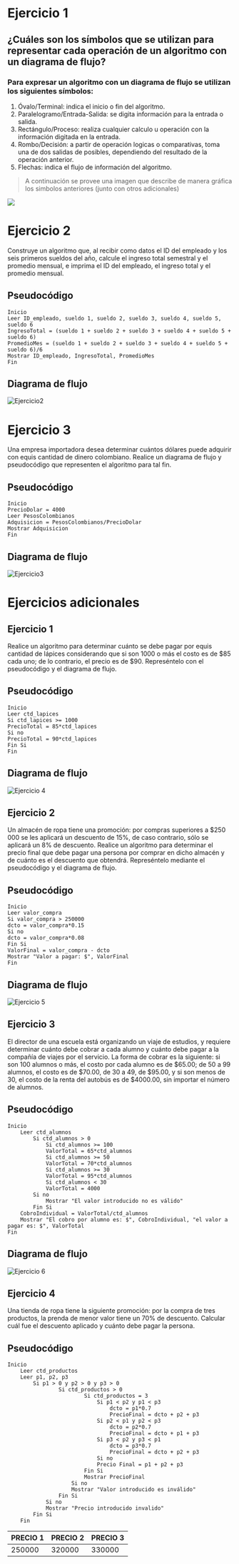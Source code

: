 # Ejercicio 1
## ¿Cuáles son los símbolos que se utilizan para representar cada operación de un algoritmo con un diagrama de flujo?

### Para expresar un algoritmo con un diagrama de flujo se utilizan los siguientes símbolos:

1. Óvalo/Terminal: indica el inicio o fin del algoritmo.
2. Paralelogramo/Entrada-Salida: se digita información para la entrada o salida.
3. Rectángulo/Proceso: realiza cualquier calculo u operación con la información digitada en la entrada.
4. Rombo/Decisión: a partir de operación logicas o comparativas, toma una de dos salidas de posibles, dependiendo del resultado de la operación anterior.
5. Flechas: indica el flujo de información del algoritmo.

> A continuación se provee una imagen que describe de manera gráfica los simbolos anteriores (junto con otros adicionales)

![](https://formacion.intef.es/aulaenabierto/pluginfile.php/4864/mod_book/chapter/5348/Simbolos.jpg)

# Ejercicio 2
Construye un algoritmo que, al recibir como datos el ID del empleado y los seis primeros sueldos del año, calcule el ingreso total semestral y el promedio mensual, e imprima el ID del empleado, el ingreso total y el promedio mensual.
## Pseudocódigo
```
Inicio
Leer ID_empleado, sueldo 1, sueldo 2, sueldo 3, sueldo 4, sueldo 5, sueldo 6
IngresoTotal = (sueldo 1 + sueldo 2 + sueldo 3 + sueldo 4 + sueldo 5 + sueldo 6)
PromedioMes = (sueldo 1 + sueldo 2 + sueldo 3 + sueldo 4 + sueldo 5 + sueldo 6)/6
Mostrar ID_empleado, IngresoTotal, PromedioMes
Fin
```

## Diagrama de flujo
![Ejercicio2](/Actividad2/images/pseudocode_ejercicio2JAS.jpg)

# Ejercicio 3
Una empresa importadora desea determinar cuántos dólares puede adquirir con equis cantidad de dinero colombiano. Realice un diagrama de flujo y pseudocódigo que representen el algoritmo para tal fin.

## Pseudocódigo 
```
Inicio
PrecioDolar = 4000
Leer PesosColombianos
Adquisicion = PesosColombianos/PrecioDolar
Mostrar Adquisicion
Fin
```

## Diagrama de flujo
![Ejercicio3](images/diagrama_ejercicio3JAS.jpg)

# Ejercicios adicionales

## Ejercicio 1
Realice un algoritmo para determinar cuánto se debe pagar por equis cantidad de lápices considerando que si son 1000 o más el costo es de $85 cada uno; de lo contrario, el precio es de $90. Represéntelo con el pseudocódigo y el diagrama de flujo.

## Pseudocódigo
```
Inicio
Leer ctd_lapices
Si ctd_lapices >= 1000
PrecioTotal = 85*ctd_lapices
Si no
PrecioTotal = 90*ctd_lapices
Fin Si
Fin
```

## Diagrama de flujo 
![Ejercicio 4](images/diagrama_ejercicio4JAS.jpg)

## Ejercicio 2
Un almacén de ropa tiene una promoción: por compras superiores a $250 000 se les aplicará un descuento de 15%, de caso contrario, sólo se aplicará un 8% de descuento. Realice un algoritmo para determinar el precio final que debe pagar una persona por comprar en dicho almacén y de cuánto es el descuento que obtendrá. Represéntelo mediante el pseudocódigo y el diagrama de flujo.

## Pseudocódigo
```
Inicio
Leer valor_compra
Si valor_compra > 250000
dcto = valor_compra*0.15
Si no
dcto = valor_compra*0.08
Fin Si
ValorFinal = valor_compra - dcto
Mostrar "Valor a pagar: $", ValorFinal
Fin
```

## Diagrama de flujo
![Ejercicio 5](images/diagrama5_corregidoJAS.jpg)

## Ejercicio 3 
El director de una escuela está organizando un viaje de estudios, y requiere determinar cuánto debe cobrar a cada alumno y cuánto debe pagar a la compañía de viajes por el servicio. La forma de cobrar es la siguiente: si son 100 alumnos o más, el costo por cada alumno es de $65.00; de 50 a 99 alumnos, el costo es de $70.00, de 30 a 49, de $95.00, y si son menos de 30, el costo de la renta del autobús es de $4000.00, sin importar el número de alumnos.

## Pseudocódigo
```
Inicio
    Leer ctd_alumnos
        Si ctd_alumnos > 0
            Si ctd_alumnos >= 100
            ValorTotal = 65*ctd_alumnos 
            Si ctd_alumnos >= 50 
            ValorTotal = 70*ctd_alumnos
            Si ctd_alumnos >= 30
            ValorTotal = 95*ctd_alumnos
            Si ctd_alumnos < 30
            ValorTotal = 4000
        Si no
            Mostrar "El valor introducido no es válido"
        Fin Si
    CobroIndividual = ValorTotal/ctd_alumnos
    Mostrar "El cobro por alumno es: $", CobroIndividual, "el valor a pagar es: $", ValorTotal
Fin
```

## Diagrama de flujo
![Ejercicio 6](images/diagrama_ejercicio6JAS.jpg)

## Ejercicio 4
Una tienda de ropa tiene la siguiente promoción: por la compra de tres productos, la prenda de menor valor tiene un 70% de descuento. Calcular cuál fue el descuento aplicado y cuánto debe pagar la persona.

## Pseudocódigo
```
Inicio
    Leer ctd_productos
    Leer p1, p2, p3
        Si p1 > 0 y p2 > 0 y p3 > 0
                Si ctd_productos > 0  
                        Si ctd_productos = 3
                            Si p1 < p2 y p1 < p3
                                dcto = p1*0.7
                                PrecioFinal = dcto + p2 + p3
                            Si p2 < p1 y p2 < p3
                                dcto = p2*0.7
                                PrecioFinal = dcto + p1 + p3
                            Si p3 < p2 y p3 < p1
                                dcto = p3*0.7
                                PrecioFinal = dcto + p2 + p3
                            Si no
                            Precio Final = p1 + p2 + p3
                        Fin Si
                        Mostrar PrecioFinal
                    Si no
                    Mostrar "Valor introducido es inválido"
                Fin Si
            Si no
            Mostrar "Precio introducido invalido"
        Fin Si
    Fin
```

| PRECIO 1 | PRECIO 2 | PRECIO 3 | 
|----------|----------|----------|
| 250000 | 320000 | 330000 | 


    
